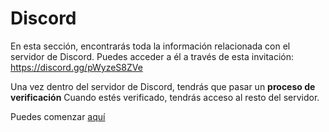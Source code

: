 # Discord

En esta sección, encontrarás toda la información relacionada con el servidor de Discord.
Puedes acceder a él a través de esta invitación: https://discord.gg/pWyzeS8ZVe

Una vez dentro del servidor de Discord, tendrás que pasar un **proceso de verificación** Cuando estés verificado, tendrás acceso al resto del servidor.

Puedes comenzar [aquí](/discord/verificacion.md)
